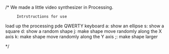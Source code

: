 
/* We made a little video synthesizer in Processing.
 
 
 
 
 
 
         Intrstructions for use

 load up the processing pde
 QWERTY keyboard
 a: show an ellipse
 s: show a square
 d: show a random shape
 j: make shape move randomly along the X axis
 k: make shape move randomly along the Y axis
 ;: make shape larger
  
  */

